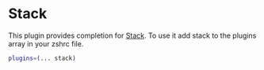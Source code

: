 # Stack
This plugin provides completion for [Stack](https://haskellstack.org).
To use it add stack to the plugins array in your zshrc file.
```bash
plugins=(... stack)
```
